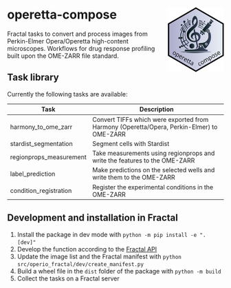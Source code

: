 # operetta-compose <img align="right" height="150" src="docs/images/operetta-compose_logo.png">

Fractal tasks to convert and process images from Perkin-Elmer Opera/Operetta high-content microscopes. Workflows for drug response profiling built upon the OME-ZARR file standard. 

## Task library

Currently the following tasks are available:

| Task  | Description |   
|---|---|
| harmony_to_ome_zarr | Convert TIFFs which were exported from Harmony (Operetta/Opera, Perkin-Elmer) to OME-ZARR |
| stardist_segmentation | Segment cells with Stardist | 
| regionprops_measurement | Take measurements using regionprops and write the features to the OME-ZARR | 
| label_prediction | Make predictions on the selected wells and write them to the OME-ZARR | 
| condition_registration | Register the experimental conditions in the OME-ZARR | 

## Development and installation in Fractal

1. Install the package in dev mode with `python -m pip install -e ".[dev]"`
2. Develop the function according to the [Fractal API](https://fractal-analytics-platform.github.io/version_2/)
3. Update the image list and the Fractal manifest with `python src/operio_fractal/dev/create_manifest.py`
4. Build a wheel file in the `dist` folder of the package with `python -m build`
5. Collect the tasks on a Fractal server


